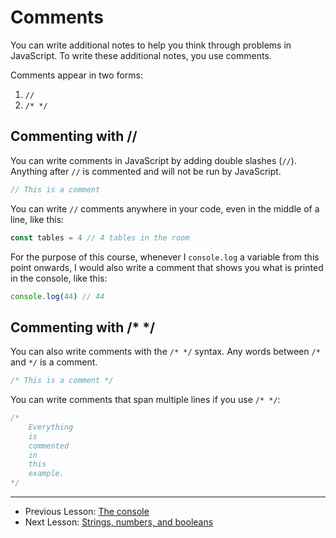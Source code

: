 # Comments

You can write additional notes to help you think through problems in JavaScript. To write these additional notes, you use comments.

Comments appear in two forms:

1. `//`
2. `/* */`

## Commenting with //

You can write comments in JavaScript by adding double slashes (`//`). Anything after `//` is commented and will not be run by JavaScript.

```js
// This is a comment
```

You can write `//` comments anywhere in your code, even in the middle of a line, like this:

```js
const tables = 4 // 4 tables in the room
```

For the purpose of this course, whenever I `console.log` a variable from this point onwards, I would also write a comment that shows you what is printed in the console, like this:

```js
console.log(44) // 44
```

## Commenting with /\* \*/

You can also write comments with the `/* */` syntax. Any words between `/*` and `*/` is a comment.

```js
/* This is a comment */
```

You can write comments that span multiple lines if you use `/* */`:

```js
/*
    Everything
    is
    commented
    in
    this
    example.
*/
```

---

- Previous Lesson: [The console](03.console.md)
- Next Lesson: [Strings, numbers, and booleans](04.str-num-bool.md)

